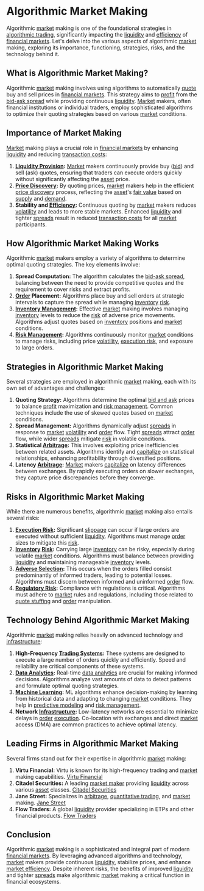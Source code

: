# Algorithmic Market Making

Algorithmic [market](../m/market.md) making is one of the foundational strategies in [algorithmic trading](../a/algorithmic_trading.md), significantly impacting the [liquidity](../l/liquidity.md) and [efficiency](../e/efficiency.md) of [financial markets](../f/financial_market.md). Let's delve into the various aspects of algorithmic [market](../m/market.md) making, exploring its importance, functioning, strategies, risks, and the technology behind it.

## What is Algorithmic Market Making?

Algorithmic [market](../m/market.md) making involves using algorithms to automatically [quote](../q/quote.md) buy and sell prices in [financial markets](../f/financial_market.md). This strategy aims to [profit](../p/profit.md) from the [bid-ask spread](../b/bid-ask_spread.md) while providing continuous [liquidity](../l/liquidity.md). [Market](../m/market.md) makers, often financial institutions or individual traders, employ sophisticated algorithms to optimize their quoting strategies based on various [market](../m/market.md) conditions.

## Importance of Market Making

[Market](../m/market.md) making plays a crucial role in [financial markets](../f/financial_market.md) by enhancing [liquidity](../l/liquidity.md) and reducing [transaction costs](../t/transaction_costs.md):

1. **[Liquidity Provision](../l/liquidity_provision.md):** [Market](../m/market.md) makers continuously provide buy ([bid](../b/bid.md)) and sell (ask) quotes, ensuring that traders can execute orders quickly without significantly affecting the [asset](../a/asset.md) price.
2. **[Price Discovery](../p/price_discovery.md):** By quoting prices, [market](../m/market.md) makers help in the efficient [price discovery](../p/price_discovery.md) process, reflecting the [asset](../a/asset.md)'s [fair value](../f/fair_value.md) based on [supply](../s/supply.md) and [demand](../d/demand.md).
3. **Stability and [Efficiency](../e/efficiency.md):** Continuous quoting by [market](../m/market.md) makers reduces [volatility](../v/volatility.md) and leads to more stable markets. Enhanced [liquidity](../l/liquidity.md) and tighter [spreads](../s/spreads.md) result in reduced [transaction costs](../t/transaction_costs.md) for all [market](../m/market.md) participants.

## How Algorithmic Market Making Works

Algorithmic [market](../m/market.md) makers employ a variety of algorithms to determine optimal quoting strategies. The key elements involve:

1. **Spread Computation:** The algorithm calculates the [bid-ask spread](../b/bid-ask_spread.md), balancing between the need to provide competitive quotes and the requirement to cover risks and extract profits.
2. **[Order](../o/order.md) Placement:** Algorithms place buy and sell orders at strategic intervals to capture the spread while managing [inventory](../i/inventory.md) [risk](../r/risk.md).
3. **[Inventory Management](../i/inventory_management.md):** Effective [market](../m/market.md) making involves managing [inventory](../i/inventory.md) levels to reduce the [risk](../r/risk.md) of adverse price movements. Algorithms adjust quotes based on [inventory](../i/inventory.md) positions and [market](../m/market.md) conditions.
4. **[Risk Management](../r/risk_management.md):** Algorithms continuously monitor [market](../m/market.md) conditions to manage risks, including price [volatility](../v/volatility.md), [execution risk](../e/execution_risk.md), and exposure to large orders.

## Strategies in Algorithmic Market Making

Several strategies are employed in algorithmic [market](../m/market.md) making, each with its own set of advantages and challenges:

1. **Quoting Strategy:** Algorithms determine the optimal [bid and ask](../b/bid_and_ask.md) prices to balance [profit](../p/profit.md) maximization and [risk management](../r/risk_management.md). Common techniques include the use of skewed quotes based on [market](../m/market.md) conditions.
2. **Spread Management:** Algorithms dynamically adjust [spreads](../s/spreads.md) in response to [market](../m/market.md) [volatility](../v/volatility.md) and [order](../o/order.md) flow. Tight [spreads](../s/spreads.md) attract [order](../o/order.md) flow, while wider [spreads](../s/spreads.md) mitigate [risk](../r/risk.md) in volatile conditions.
3. **Statistical [Arbitrage](../a/arbitrage.md):** This involves exploiting price inefficiencies between related assets. Algorithms identify and [capitalize](../c/capitalize.md) on statistical relationships, enhancing profitability through diversified positions.
4. **Latency [Arbitrage](../a/arbitrage.md):** [Market](../m/market.md) makers [capitalize](../c/capitalize.md) on latency differences between exchanges. By rapidly executing orders on slower exchanges, they capture price discrepancies before they converge.

## Risks in Algorithmic Market Making

While there are numerous benefits, algorithmic [market](../m/market.md) making also entails several risks:

1. **[Execution Risk](../e/execution_risk.md):** Significant [slippage](../s/slippage.md) can occur if large orders are executed without sufficient [liquidity](../l/liquidity.md). Algorithms must manage [order](../o/order.md) sizes to mitigate this [risk](../r/risk.md).
2. **[Inventory](../i/inventory.md) [Risk](../r/risk.md):** Carrying large [inventory](../i/inventory.md) can be risky, especially during volatile [market](../m/market.md) conditions. Algorithms must balance between providing [liquidity](../l/liquidity.md) and maintaining manageable [inventory](../i/inventory.md) levels.
3. **[Adverse Selection](../a/adverse_selection.md):** This occurs when the orders filled consist predominantly of informed traders, leading to potential losses. Algorithms must discern between informed and uninformed [order](../o/order.md) flow.
4. **[Regulatory Risk](../r/regulatory_risk.md):** Compliance with regulations is critical. Algorithms must adhere to [market](../m/market.md) rules and regulations, including those related to [quote stuffing](../q/quote_stuffing.md) and [order](../o/order.md) manipulation.

## Technology Behind Algorithmic Market Making

Algorithmic [market](../m/market.md) making relies heavily on advanced technology and [infrastructure](../i/infrastructure.md):

1. **High-Frequency [Trading Systems](../t/trading_systems.md):** These systems are designed to execute a large number of orders quickly and efficiently. Speed and reliability are critical components of these systems.
2. **[Data Analytics](../d/data_analytics.md):** Real-time [data analytics](../d/data_analytics.md) are crucial for making informed decisions. Algorithms analyze vast amounts of data to detect patterns and formulate optimal quoting strategies.
3. **[Machine Learning](../m/machine_learning.md):** ML algorithms enhance decision-making by learning from historical data and adapting to changing [market](../m/market.md) conditions. They help in [predictive modeling](../p/predictive_modeling.md) and [risk management](../r/risk_management.md).
4. **Network [Infrastructure](../i/infrastructure.md):** Low-latency networks are essential to minimize delays in [order](../o/order.md) [execution](../e/execution.md). Co-location with exchanges and direct [market](../m/market.md) access (DMA) are common practices to achieve optimal latency.

## Leading Firms in Algorithmic Market Making

Several firms stand out for their expertise in algorithmic [market](../m/market.md) making:

1. **Virtu Financial:** Virtu is known for its high-frequency trading and [market](../m/market.md) making capabilities. [Virtu Financial](https://www.virtu.com/)
2. **Citadel Securities:** A leading [market maker](../m/market_maker.md) providing [liquidity](../l/liquidity.md) across various [asset](../a/asset.md) classes. [Citadel Securities](https://www.citadelsecurities.com/)
3. **Jane Street:** Specializes in [arbitrage](../a/arbitrage.md), [quantitative trading](../q/quantitative_trading.md), and [market](../m/market.md) making. [Jane Street](https://www.janestreet.com/)
4. **Flow Traders:** A global [liquidity](../l/liquidity.md) provider specializing in ETPs and other financial products. [Flow Traders](https://www.flowtraders.com/)

## Conclusion

Algorithmic [market](../m/market.md) making is a sophisticated and integral part of modern [financial markets](../f/financial_market.md). By leveraging advanced algorithms and technology, [market](../m/market.md) makers provide continuous [liquidity](../l/liquidity.md), stabilize prices, and enhance [market efficiency](../m/market_efficiency.md). Despite inherent risks, the benefits of improved [liquidity](../l/liquidity.md) and tighter [spreads](../s/spreads.md) make algorithmic [market](../m/market.md) making a critical function in financial ecosystems.